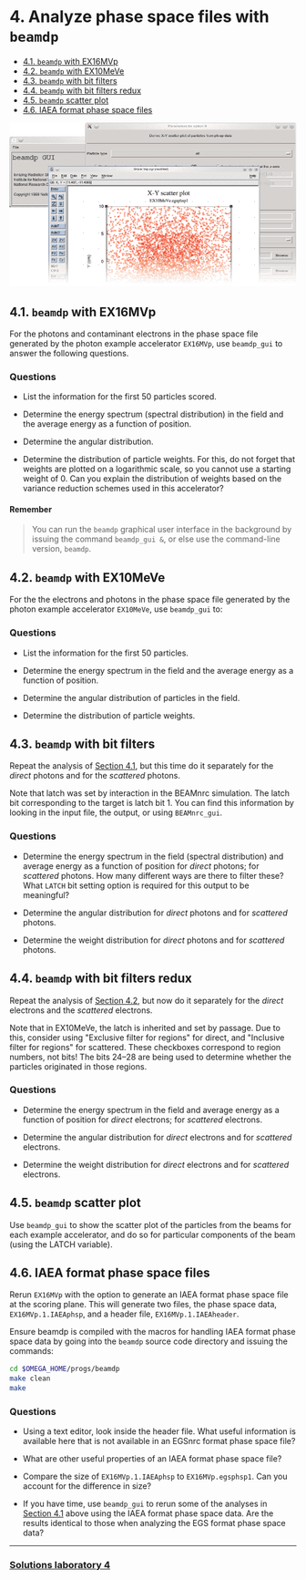 <!-- # 1. lab  -->
<!-- # 2. lab  -->
<!-- # 3. lab  -->

# 4. Analyze phase space files with `beamdp` <!-- omit in toc -->

- [4.1. `beamdp` with EX16MVp](#41-beamdp-with-ex16mvp)
- [4.2. `beamdp` with EX10MeVe](#42-beamdp-with-ex10meve)
- [4.3. `beamdp` with bit filters](#43-beamdp-with-bit-filters)
- [4.4. `beamdp` with bit filters redux](#44-beamdp-with-bit-filters-redux)
- [4.5. `beamdp` scatter plot](#45-beamdp-scatter-plot)
- [4.6. IAEA format phase space files](#46-iaea-format-phase-space-files)

![cover](assets/cover.png)

## 4.1. `beamdp` with EX16MVp

For the photons and contaminant electrons in the phase space file generated by
the photon example accelerator `EX16MVp`, use `beamdp_gui` to answer the following
questions.

### Questions

- List the information for the first 50 particles scored.

- Determine the energy spectrum (spectral distribution) in the field and the
  average energy as a function of position.

- Determine the angular distribution.

- Determine the distribution of particle weights. For this, do not forget that
  weights are plotted on a logarithmic scale, so you cannot use a starting
  weight of 0. Can you explain the distribution of weights based on the variance
  reduction schemes used in this accelerator?

#### Remember

> You can run the `beamdp` graphical user interface in the background by issuing
> the command `beamdp_gui &`, or else use the command-line version, `beamdp`.

## 4.2. `beamdp` with EX10MeVe

For the the electrons and photons in the phase space file generated by the
photon example accelerator `EX10MeVe`, use `beamdp_gui` to:

### Questions

- List the information for the first 50 particles.

- Determine the energy spectrum in the field and the average energy as a
  function of position.

- Determine the angular distribution of particles in the field.

- Determine the distribution of particle weights.

## 4.3. `beamdp` with bit filters

Repeat the analysis of [Section 4.1](#41-beamdp-with-ex16mvp), but this time do
it separately for the *direct* photons and for the *scattered* photons.

Note that latch was set by interaction in the BEAMnrc simulation. The latch bit corresponding to the target is latch bit 1. You can find this information by looking in the input file, the output, or using `BEAMnrc_gui`.

### Questions

- Determine the energy spectrum in the field (spectral distribution) and average energy as a function of
  position for *direct* photons; for *scattered* photons. How many different
  ways are there to filter these? What `LATCH` bit setting option is required
  for this output to be meaningful?

- Determine the angular distribution for *direct* photons and for *scattered*
  photons.

- Determine the weight distribution for *direct* photons and for
  *scattered* photons.

## 4.4. `beamdp` with bit filters redux

Repeat the analysis of [Section 4.2](#42-beamdp-with-ex10meve), but now do it
separately for the *direct* electrons and the *scattered* electrons.

Note that in EX10MeVe, the latch is inherited and set by passage. Due to this,
consider using "Exclusive filter for regions" for direct, and "Inclusive filter
for regions" for scattered. These checkboxes correspond to region numbers, not
bits! The bits 24–28 are being used to determine whether the particles
originated in those regions.

### Questions

- Determine the energy spectrum in the field and average energy as a function of
  position for *direct* electrons; for *scattered* electrons.

- Determine the angular distribution for *direct* electrons and for *scattered*
  electrons.

- Determine the weight distribution for *direct* electrons and for *scattered*
  electrons.

## 4.5. `beamdp` scatter plot

Use `beamdp_gui` to show the scatter plot of the particles from the beams for each
example accelerator, and do so for particular components of the beam (using the
LATCH variable).

## 4.6. IAEA format phase space files

Rerun `EX16MVp` with the option to generate an IAEA format phase space file at
the scoring plane. This will generate two files, the phase space data,
`EX16MVp.1.IAEAphsp`, and a header file, `EX16MVp.1.IAEAheader`.

Ensure beamdp is compiled with the macros for handling IAEA format phase space
data by going into the `beamdp` source code directory and issuing the commands:

```bash
cd $OMEGA_HOME/progs/beamdp
make clean
make
```

### Questions

- Using a text editor, look inside the header file. What useful information is
available here that is not available in an EGSnrc format phase space file?

- What are other useful properties of an IAEA format phase space file?

- Compare the size of `EX16MVp.1.IAEAphsp` to `EX16MVp.egsphsp1`. Can you
  account for the difference in size?

- If you have time, use `beamdp_gui` to rerun some of the analyses in [Section
  4.1](#41-beamdp-with-ex16mvp) above using the IAEA format phase space data.
  Are the results identical to those when analyzing the EGS format phase space
  data?

---

### [Solutions laboratory 4](Lab-04-solutions.md)
